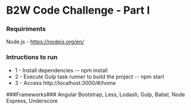 # B2W Code Challenge - Part I #

### Requiriments ###
Node.js - https://nodejs.org/en/


### Intructions to run ###
* 1 - Install dependencies -- npm install
* 2 - Execute Gulp task runner to build the project -- npm start
* 3 - Access http://localhost:3000/#/home

###Frameworks###
Angular
Bootstrap,
Less,
Lodash,
Gulp,
Babel,
Node Express,
Underscore
